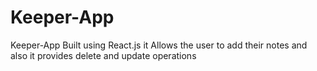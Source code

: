 # Keeper-App
Keeper-App Built using React.js it Allows the user to add their notes and also it provides delete and update operations

